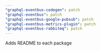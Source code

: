 ```yaml
---
"graphql-eventbus-codegen": patch
"graphql-eventbus": patch
"graphql-eventbus-google-pubsub": patch
"graphql-eventbus-metrics-plugin": patch
"graphql-eventbus-rabbitmq": patch
---
```


Adds README to each package
